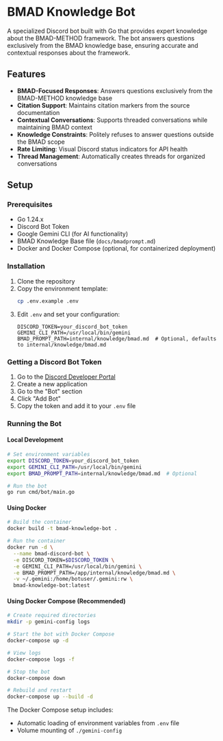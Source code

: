 # BMAD Knowledge Bot

A specialized Discord bot built with Go that provides expert knowledge about the BMAD-METHOD framework. The bot answers questions exclusively from the BMAD knowledge base, ensuring accurate and contextual responses about the framework.

## Features

- **BMAD-Focused Responses**: Answers questions exclusively from the BMAD-METHOD knowledge base
- **Citation Support**: Maintains citation markers from the source documentation
- **Contextual Conversations**: Supports threaded conversations while maintaining BMAD context
- **Knowledge Constraints**: Politely refuses to answer questions outside the BMAD scope
- **Rate Limiting**: Visual Discord status indicators for API health
- **Thread Management**: Automatically creates threads for organized conversations

## Setup

### Prerequisites

- Go 1.24.x
- Discord Bot Token
- Google Gemini CLI (for AI functionality)
- BMAD Knowledge Base file (`docs/bmadprompt.md`)
- Docker and Docker Compose (optional, for containerized deployment)

### Installation

1. Clone the repository
2. Copy the environment template:
   ```bash
   cp .env.example .env
   ```
3. Edit `.env` and set your configuration:
   ```
   DISCORD_TOKEN=your_discord_bot_token
   GEMINI_CLI_PATH=/usr/local/bin/gemini
   BMAD_PROMPT_PATH=internal/knowledge/bmad.md  # Optional, defaults to internal/knowledge/bmad.md
   ```

### Getting a Discord Bot Token

1. Go to the [Discord Developer Portal](https://discord.com/developers/applications)
2. Create a new application
3. Go to the "Bot" section
4. Click "Add Bot"
5. Copy the token and add it to your `.env` file

### Running the Bot

#### Local Development
```bash
# Set environment variables
export DISCORD_TOKEN=your_discord_bot_token
export GEMINI_CLI_PATH=/usr/local/bin/gemini
export BMAD_PROMPT_PATH=internal/knowledge/bmad.md  # Optional

# Run the bot
go run cmd/bot/main.go
```

#### Using Docker
```bash
# Build the container
docker build -t bmad-knowledge-bot .

# Run the container
docker run -d \
  --name bmad-discord-bot \
  -e DISCORD_TOKEN=$DISCORD_TOKEN \
  -e GEMINI_CLI_PATH=/usr/local/bin/gemini \
  -e BMAD_PROMPT_PATH=/app/internal/knowledge/bmad.md \
  -v ~/.gemini:/home/botuser/.gemini:rw \
  bmad-knowledge-bot:latest
```

#### Using Docker Compose (Recommended)
```bash
# Create required directories
mkdir -p gemini-config logs

# Start the bot with Docker Compose
docker-compose up -d

# View logs
docker-compose logs -f

# Stop the bot
docker-compose down

# Rebuild and restart
docker-compose up --build -d
```

The Docker Compose setup includes:
- Automatic loading of environment variables from `.env` file
- Volume mounting of `./gemini-config`